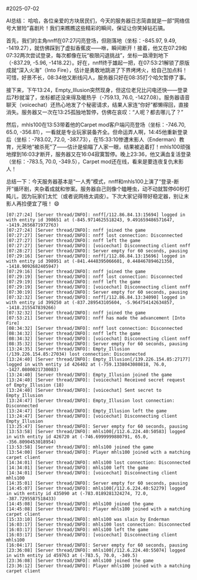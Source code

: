 #2025-07-02

AI总结：
哈哈，各位亲爱的方块居民们，今天的服务器日志简直就是一部“网络信号大冒险”喜剧片！我们来瞧瞧这些精彩的瞬间，保证让你笑掉钻石镐。

首先，我们的主角nnff在07:27闪亮登场，但刚落地（坐标：-845.97, 9.49, -1419.27），就仿佛踩到了虚拟香蕉皮——咻，瞬间断开！接着，他又在07:29和07:32两次尝试登录，每次都像在玩“极限闪退挑战”，坐标一路滑到地下（-837.29, -5.96, -1418.22）。好在，nnff终于雄起一把，在07:53:21解锁了原版成就“深入火海”（Into Fire），估计是勇敢地跳进了下界烤烤火，给自己加点料！可惜，好景不长，08:34他又断线闪人，服务器只好在08:35打个哈欠暂停了事。

接下来，下午13:24，Empty_Illusion突然现身，但这位老兄比闪电还快——登录后7秒就溜了，坐标都还没来得及暖热乎（-759.13, 76.0, -1427.08）。服务器语音聊天（voicechat）还热心地发了个秘密请求，结果人家连“你好”都懒得回，直接消失。服务器又一次在13:25孤独地暂停，仿佛在哀叹：“人呢？都去哪儿了？”

然后，mhls100在13:53带着他的Carpet mod客户端闪亮登场（坐标：-746.70, 65.0, -356.81），一看就是专业玩家装备齐全。但命运弄人啊，14:45他重新登录后（坐标：-783.02, 72.0, -387.73），在15:33:10惨遭末影人（Enderman）教育，光荣地“被杀死”了——估计是偷瞄了人家一眼，结果被追着打！mhls100顽强地撑到16:03才断开，服务器又在16:04寂寞暂停。晚上23:36，他又满血复活登录（坐标：-783.5, 70.0, -349.5），Carpet mod还在线，看来是要连夜复仇末影人！

总结一下：今天服务器基本是“一人秀”模式，nnff和mhls100上演了“登录-断开”循环剧，夹杂着成就和惨案。服务器自己则像个瞌睡虫，动不动就暂停60秒打盹儿，因为玩家们太忙（或者说网络太调皮）。下次大家记得带好稳定器，别让末影人再捡便宜了哦！ 😄

```
[07:27:24] [Server thread/INFO]: nnff[/112.86.84.13:15694] logged in with entity id 398651 at (-845.9714625518243, 9.491659486571647, -1419.2656871972763)
[07:27:24] [Server thread/INFO]: nnff joined the game
[07:27:27] [Server thread/INFO]: nnff lost connection: Disconnected
[07:27:27] [Server thread/INFO]: nnff left the game
[07:27:27] [Server thread/INFO]: [voicechat] Disconnecting client nnff
[07:28:27] [Server thread/INFO]: Server empty for 60 seconds, pausing
[07:29:16] [Server thread/INFO]: nnff[/112.86.84.13:15696] logged in with entity id 398951 at (-841.4448395066601, 0.448467894621358, -1418.9092682405947)
[07:29:16] [Server thread/INFO]: nnff joined the game
[07:29:19] [Server thread/INFO]: nnff lost connection: Disconnected
[07:29:19] [Server thread/INFO]: nnff left the game
[07:29:19] [Server thread/INFO]: [voicechat] Disconnecting client nnff
[07:30:19] [Server thread/INFO]: Server empty for 60 seconds, pausing
[07:32:32] [Server thread/INFO]: nnff[/112.86.84.13:34090] logged in with entity id 399250 at (-837.289543105604, -5.964754142634857, -1418.215547839266)
[07:32:32] [Server thread/INFO]: nnff joined the game
[07:53:21] [Server thread/INFO]: nnff has made the advancement [Into Fire]
[08:34:32] [Server thread/INFO]: nnff lost connection: Disconnected
[08:34:32] [Server thread/INFO]: nnff left the game
[08:34:32] [Server thread/INFO]: [voicechat] Disconnecting client nnff
[08:35:32] [Server thread/INFO]: Server empty for 60 seconds, pausing
[13:24:35] [Server thread/INFO]: Empty_Illusion (/139.226.154.85:27034) lost connection: Disconnected
[13:24:40] [Server thread/INFO]: Empty_Illusion[/139.226.154.85:27177] logged in with entity id 426402 at (-759.1338043080818, 76.0, -1427.0800021730083)
[13:24:40] [Server thread/INFO]: Empty_Illusion joined the game
[13:24:40] [Server thread/INFO]: [voicechat] Received secret request of Empty_Illusion (18)
[13:24:40] [Server thread/INFO]: [voicechat] Sent secret to Empty_Illusion
[13:24:47] [Server thread/INFO]: Empty_Illusion lost connection: Disconnected
[13:24:47] [Server thread/INFO]: Empty_Illusion left the game
[13:24:47] [Server thread/INFO]: [voicechat] Disconnecting client Empty_Illusion
[13:25:47] [Server thread/INFO]: Server empty for 60 seconds, pausing
[13:53:58] [Server thread/INFO]: mhls100[/112.6.224.40:50583] logged in with entity id 426720 at (-746.6999999880791, 65.0, -356.8090453018954)
[13:53:58] [Server thread/INFO]: mhls100 joined the game
[13:54:00] [Server thread/INFO]: Player mhls100 joined with a matching carpet client
[14:34:01] [Server thread/INFO]: mhls100 lost connection: Disconnected
[14:34:01] [Server thread/INFO]: mhls100 left the game
[14:34:01] [Server thread/INFO]: [voicechat] Disconnecting client mhls100
[14:35:01] [Server thread/INFO]: Server empty for 60 seconds, pausing
[14:45:07] [Server thread/INFO]: mhls100[/112.6.224.40:52279] logged in with entity id 435090 at (-783.0189281324274, 72.0, -387.7295587518433)
[14:45:08] [Server thread/INFO]: mhls100 joined the game
[14:45:08] [Server thread/INFO]: Player mhls100 joined with a matching carpet client
[15:33:10] [Server thread/INFO]: mhls100 was slain by Enderman
[16:03:17] [Server thread/INFO]: mhls100 lost connection: Disconnected
[16:03:17] [Server thread/INFO]: mhls100 left the game
[16:03:17] [Server thread/INFO]: [voicechat] Disconnecting client mhls100
[16:04:17] [Server thread/INFO]: Server empty for 60 seconds, pausing
[23:36:08] [Server thread/INFO]: mhls100[/112.6.224.40:55074] logged in with entity id 459763 at (-783.5, 70.0, -349.5)
[23:36:08] [Server thread/INFO]: mhls100 joined the game
[23:36:12] [Server thread/INFO]: Player mhls100 joined with a matching carpet client
```
